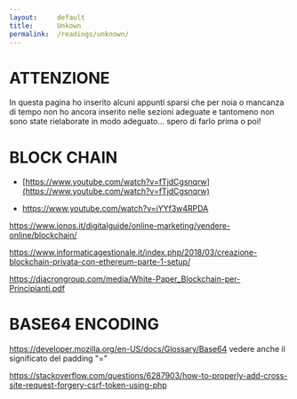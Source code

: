 ```yaml
---
layout:     default
title:      Unkown
permalink:  /readings/unknown/
---
```


ATTENZIONE
==========

In questa pagina ho inserito alcuni appunti sparsi che per noia o mancanza di tempo non ho ancora inserito nelle sezioni adeguate
e tantomeno non sono state rielaborate in modo adeguato... spero di farlo prima o poi!



BLOCK CHAIN
===========

- [https://www.youtube.com/watch?v=fTjdCgsnqrw](https://www.youtube.com/watch?v=fTjdCgsnqrw)

- https://www.youtube.com/watch?v=iYYf3w4RPDA



https://www.ionos.it/digitalguide/online-marketing/vendere-online/blockchain/

https://www.informaticagestionale.it/index.php/2018/03/creazione-blockchain-privata-con-ethereum-parte-1-setup/

https://diacrongroup.com/media/White-Paper_Blockchain-per-Principianti.pdf


BASE64 ENCODING
===============

https://developer.mozilla.org/en-US/docs/Glossary/Base64
vedere anche il significato del padding "="

https://stackoverflow.com/questions/6287903/how-to-properly-add-cross-site-request-forgery-csrf-token-using-php

